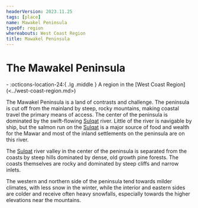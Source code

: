 ```yaml
---
headerVersion: 2023.11.25
tags: [place]
name: Mawakel Peninsula
typeOf: region
whereabouts: West Coast Region
title: Mawakel Peninsula
---
```

# The Mawakel Peninsula
<div class="grid cards ext-narrow-margin ext-one-column" markdown>
-    :octicons-location-24:{ .lg .middle } A region in the [West Coast Region](<../west-coast-region.md>)  
</div>


The Mawakel Peninsula is a land of contrasts and challenge. The peninsula is cut off from the mainland by steep, rocky mountains, making coastal travel the primary means of access. The center of the peninsula is dominated by the swift-flowing [Sulqat](<../rivers/sulqat.md>) river. Little of the river is navigable by ship, but the salmon run on the [Sulqat](<../rivers/sulqat.md>) is a major source of food and wealth for the Mawar and most of the inland settlements on the peninsula are on this river. 

The [Sulqat](<../rivers/sulqat.md>) river valley in the center of the peninsula is separated from the coasts by steep hills dominated by dense, old growth pine forests. The coasts themselves are rocky and dominated by steep cliffs and narrow inlets. 

The western and northern side of the peninsula tend towards milder climates, with less snow in the winter, while the interior and eastern sides are colder and receive often heavy snowfalls, especially towards the higher elevations near the mountains.

